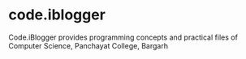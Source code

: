 # code.iblogger
Code.iBlogger provides programming concepts and practical files of Computer Science, Panchayat College, Bargarh
